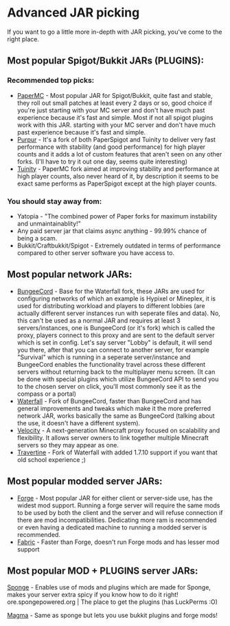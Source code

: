 # Advanced JAR picking

If you want to go a little more in-depth with JAR picking, you've come to the right place.

## Most popular Spigot/Bukkit JARs (PLUGINS):

### Recommended top picks:

- [PaperMC](https://papermc.io/) - Most popular JAR for Spigot/Bukkit, quite fast and stable, they roll out small patches at least every 2 days or so, good choice if you're just starting with your MC server and don't have much past experience because it's fast and simple. Most if not all spigot plugins work with this JAR.
  starting with your MC server and don't have much past experience because it's fast and simple.
- [Purpur](https://purpur.pl3x.net/) - It's a fork of both PaperSpigot and Tuinity to deliver very fast performance with stability (and good performance)
  for high player counts and it adds a lot of custom features that aren't seen on any other forks.
  (I'll have to try it out one day, seems quite interesting)
- [Tuinity](https://github.com/Spottedleaf/Tuinity) - PaperMC fork aimed at improving stability and performance at high player counts, also never heard of it, by description it seems to be exact same
  performs as PaperSpigot except at the high player counts.

### You should stay away from:

- Yatopia - "The combined power of Paper forks for maximum instability and unmaintainablity!"
- Any paid server jar that claims async anything - 99.99% chance of being a scam.
- Bukkit/Craftbukkit/Spigot - Extremely outdated in terms of performance compared to other server software you have access to.

## Most popular network JARs:

- [BungeeCord](https://www.spigotmc.org/wiki/bungeecord/) - Base for the Waterfall fork, these JARs are used for configuring networks of which an example is Hypixel or Mineplex, it is used for distributing
  workload and players to different lobbies (are actually different server instances run with seperate files and data).
  No, this can't be used as a normal JAR and requires at least 3 servers/instances, one is BungeeCord (or it's fork) which is called the proxy, players
  connect to this proxy and are sent to the default server which is set in config. Let's say server "Lobby" is default, it will send you there,
  after that you can connect to another server, for example "Survival" which is running in a seperate server/instance and BungeeCord enables the functionality
  travel across these different servers without returning back to the multiplayer menu screen.
  (It can be done with special plugins which utilize BungeeCord API to send you to the chosen server on click, you'll most commonly see it as the
  compass or a portal)
- [Waterfall](https://papermc.io/downloads#Waterfall) - Fork of BungeeCord, faster than BungeeCord and has general improvements and tweaks which make it the more preferred network JAR, works basically the
  same as BungeeCord (talking about the use, it doesn't have a different system).
- [Velocity](https://velocitypowered.com/) - A next-generation Minecraft proxy focused on scalability and flexibility. It allows server owners to link together multiple Minecraft servers so they may appear as one.
- [Travertine](https://github.com/PaperMC/Travertine) - Fork of Waterfall with added 1.7.10 support if you want that old school experience ;)

## Most popular modded server JARs:

- [Forge](http://files.minecraftforge.net/) - Most popular JAR for either client or server-side use, has the widest mod support. Running a forge server will require the same mods to be used by both the client
  and the server and will refuse connection if there are mod incompatibilities. Dedicating more ram is recommended or even having a dedicated machine to running a
  modded server is recommended.
- [Fabric](https://fabricmc.net/) - Faster than Forge, doesn't run Forge mods and has lesser mod support

## Most popular MOD + PLUGINS server JARs:

[Sponge](https://www.spongepowered.org) - Enables use of mods and plugins which are made for Sponge, makes your server extra spicy if you know how to do it right!
ore.spongepowered.org | The place to get the plugins (has LuckPerms :O)

[Magma](https://magmafoundation.org) - Same as sponge but lets you use bukkit plugins and forge mods!

